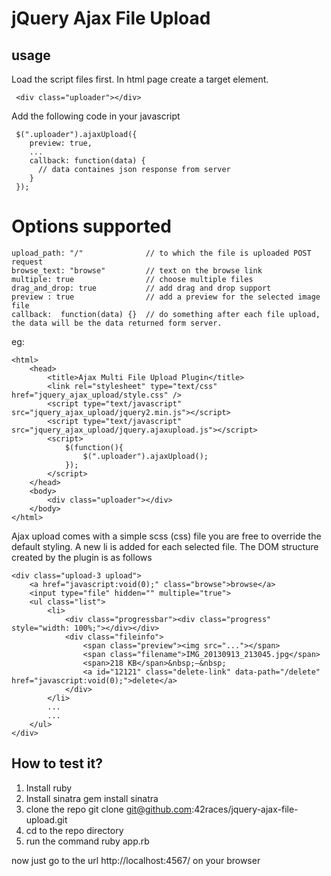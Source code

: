 # jQuery Ajax File Upload

## usage


Load the script files first. In html page create a target element.

     <div class="uploader"></div>

Add the following code in your javascript

     $(".uploader").ajaxUpload({
        preview: true,
        ...
        callback: function(data) {
          // data containes json response from server
        }
     });

# Options supported

    upload_path: "/"              // to which the file is uploaded POST request
    browse_text: "browse"         // text on the browse link
    multiple: true                // choose multiple files
    drag_and_drop: true           // add drag and drop support
    preview : true                // add a preview for the selected image file
    callback:  function(data) {}  // do something after each file upload, the data will be the data returned form server.

eg:

    <html>
        <head>
            <title>Ajax Multi File Upload Plugin</title>
            <link rel="stylesheet" type="text/css" href="jquery_ajax_upload/style.css" />
            <script type="text/javascript" src="jquery_ajax_upload/jquery2.min.js"></script>
            <script type="text/javascript" src="jquery_ajax_upload/jquery.ajaxupload.js"></script>
            <script>
                $(function(){
                    $(".uploader").ajaxUpload();
                });
            </script>
        </head>
        <body>
            <div class="uploader"></div>
        </body>
    </html>

Ajax upload comes with a simple scss (css) file you are free to override the default styling.
A new li is added for each selected file. The DOM structure created by the plugin is as follows

    <div class="upload-3 upload">
        <a href="javascript:void(0);" class="browse">browse</a>
        <input type="file" hidden="" multiple="true">
        <ul class="list">
            <li>
                <div class="progressbar"><div class="progress" style="width: 100%;"></div></div>
                <div class="fileinfo">
                    <span class="preview"><img src="..."></span>
                    <span class="filename">IMG_20130913_213045.jpg</span>
                    <span>218 KB</span>&nbsp;—&nbsp;
                    <a id="12121" class="delete-link" data-path="/delete" href="javascript:void(0);">delete</a>
                </div>
            </li>
            ...
            ...
        </ul>
    </div>

## How to test it?

1. Install ruby
2. Install sinatra
    gem install sinatra
3. clone the repo
    git clone git@github.com:42races/jquery-ajax-file-upload.git
4. cd to the repo directory
5. run the command
     ruby app.rb

now just go to the url http://localhost:4567/ on your browser
